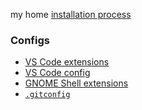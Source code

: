 my home [installation process](./install.md)

### Configs

* [VS Code extensions](./VSCode.md)
* [VS Code config](./vscode.json)
* [GNOME Shell extensions](./GNOME.md)
* [`.gitconfig`](./gitconfig)
